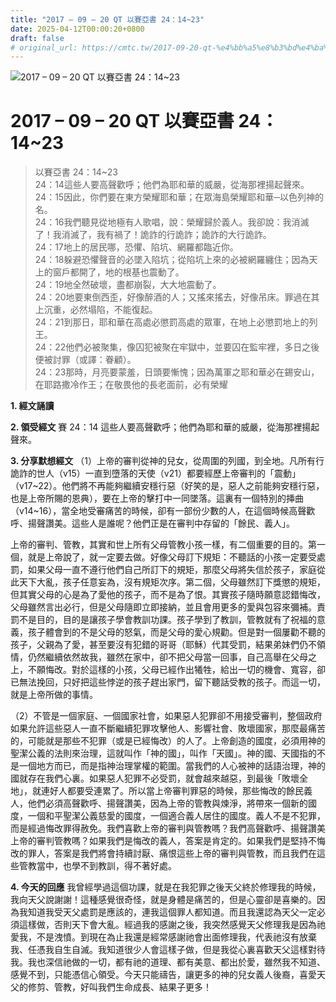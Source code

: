 ```yaml
---
title: "2017 – 09 – 20 QT 以賽亞書 24：14~23"
date: 2025-04-12T00:00:20+0800
draft: false
# original_url: https://cmtc.tw/2017-09-20-qt-%e4%bb%a5%e8%b3%bd%e4%ba%9e%e6%9b%b8-24%ef%bc%9a1423
---
```


![2017 – 09 – 20 QT 以賽亞書 24：14\~23](/images/qt.jpg   "2017 – 09 – 20 QT 以賽亞書 24：14\~23")

# 2017 – 09 – 20 QT 以賽亞書 24：14\~23

> 以賽亞書 24：14\~23  
> 24：14這些人要高聲歡呼；他們為耶和華的威嚴，從海那裡揚起聲來。  
> 24：15因此，你們要在東方榮耀耶和華；在眾海島榮耀耶和華─以色列神的名。  
> 24：16我們聽見從地極有人歌唱，說：榮耀歸於義人。我卻說：我消滅了！我消滅了，我有禍了！詭詐的行詭詐；詭詐的大行詭詐。  
> 24：17地上的居民哪，恐懼、陷坑、網羅都臨近你。  
> 24：18躲避恐懼聲音的必墜入陷坑；從陷坑上來的必被網羅纏住；因為天上的窗戶都開了，地的根基也震動了。  
> 24：19地全然破壞，盡都崩裂，大大地震動了。  
> 24：20地要東倒西歪，好像醉酒的人；又搖來搖去，好像吊床。罪過在其上沉重，必然塌陷，不能復起。  
> 24：21到那日，耶和華在高處必懲罰高處的眾軍，在地上必懲罰地上的列王。  
> 24：22他們必被聚集，像囚犯被聚在牢獄中，並要囚在監牢裡，多日之後便被討罪（或譯：眷顧）。  
> 24：23那時，月亮要蒙羞，日頭要慚愧；因為萬軍之耶和華必在錫安山，在耶路撒冷作王；在敬畏他的長老面前，必有榮耀

**1. 經文誦讀**

**2. 領受經文**
賽 24：14 這些人要高聲歡呼；他們為耶和華的威嚴，從海那裡揚起聲來。

**3. 分享默想經文**
（1）上帝的審判從神的兒女，從周圍的列國，到全地。凡所有行詭詐的世人（v15）一直到墮落的天使（v21）都要經歷上帝審判的「震動」（v17\~22）。他們將不再能夠繼續安穩行惡（好笑的是，惡人之前能夠安穩行惡，也是上帝所賜的恩典），要在上帝的擊打中一同墜落。這裏有一個特別的挿曲（v14\~16），當全地受審痛苦的時候，卻有一部份少數的人，在這個時候高聲歡呼、揚聲讚美。這些人是誰呢？他們正是在審判中存留的「餘民、義人」。

上帝的審判、管教，其實和世上所有父母管教小孩一樣，有二個重要的目的。第一個，就是上帝說了，就一定要去做。好像父母訂下規矩：不聽話的小孩一定要受處罰，如果父母一直不遵行他們自己所訂下的規矩，那麼父母將失信於孩子，家庭從此天下大亂，孩子任意妄為，沒有規矩次序。第二個，父母雖然訂下獎懲的規矩，但其實父母的心是為了愛他的孩子，而不是為了恨。其實孩子隨時願意認錯悔改，父母雖然言出必行，但是父母隨即立即接納，並且會用更多的愛與包容來彌補。責罰不是目的，目的是讓孩子學會教訓功課。孩子學到了教訓，管教就有了祝福的意義，孩子體會到的不是父母的怒氣，而是父母的愛心規勸。但是對一個屢勸不聽的孩子，父親為了愛，甚至要沒有犯錯的哥哥（耶穌）代其受罰，結果弟妹們仍不領情，仍然繼續依然故我，雖然在家中，卻不把父母當一回事，自己高舉在父母之上，不願悔改。對於這樣的小孩，父母已經作出犧牲，給出一切的機會、寬容，卻已無法挽回，只好把這些悖逆的孩子趕出家門，留下聽話受教的孩子。而這一切，就是上帝所做的事情。

（2）不管是一個家庭、一個國家社會，如果惡人犯罪卻不用接受審判，整個政府如果允許這些惡人一直不斷繼續犯罪攻擊他人、影響社會、敗壞國家，那麼最痛苦的，可能就是那些不犯罪（或是已經悔改）的人了。上帝創造的國度，必須用神的聖潔公義的法則來治理，這就叫作「神的國」，叫作「天國」。神的國、天國指的不是一個地方而已，而是指神治理掌權的範圍。當我們的人心被神的話語治理，神的國就存在我們心裏。如果惡人犯罪不必受罰，就會越來越惡，到最後「敗壞全地」，就連好人都要受連累了。所以當上帝審判罪惡的時候，那些悔改的餘民義人，他們必須高聲歡呼、揚聲讚美，因為上帝的管教與煉淨，將帶來一個新的國度，一個和平聖潔公義慈愛的國度，一個適合義人居住的國度。義人不是不犯罪，而是經過悔改罪得赦免。我們喜歡上帝的審判與管教嗎？我們高聲歡呼、揚聲讚美上帝的審判管教嗎？如果我們是悔改的義人，答案是肯定的。如果我們是堅持不悔改的罪人，答案是我們將會持續討厭、痛恨這些上帝的審判與管教，而且我們在這些管教當中，也學不到教訓，得不著好處。

**4. 今天的回應**
我曾經學過這個功課，就是在我犯罪之後天父終於修理我的時候，我向天父說謝謝！這種感覺很奇怪，就是身體是痛苦的，但是心靈卻是喜樂的。因為我知道我受天父處罰是應該的，連我這個罪人都知道。而且我還認為天父一定必須這樣做，否則天下會大亂。經過我的感謝之後，我突然感覺天父修理我是因為祂愛我，不是洩憤。到現在為止我還是經常感謝祂會出面修理我，代表祂沒有放棄我、任憑我自生自滅。我知道很少人會這樣子做，但是我從心裏喜歡天父這樣對待我。我也深信祂做的一切，都有祂的道理、都有美意、都出於愛，雖然我不知道、感覺不到，只能憑信心領受。今天只能禱告，讓更多的神的兒女義人後裔，喜愛天父的修剪、管教，好叫我們生命成長、結果子更多！
